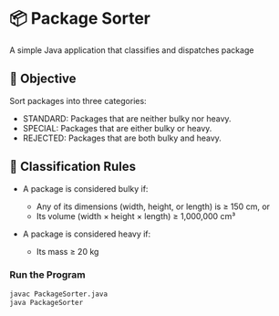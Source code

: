 # 📦 Package Sorter

A simple Java application that classifies and dispatches package

## 🚀 Objective

Sort packages into three categories:

- STANDARD: Packages that are neither bulky nor heavy.
- SPECIAL: Packages that are either bulky or heavy.
- REJECTED: Packages that are both bulky and heavy.

## 📐 Classification Rules

- A package is considered bulky if:
  - Any of its dimensions (width, height, or length) is ≥ 150 cm, or
  - Its volume (width × height × length) ≥ 1,000,000 cm³

- A package is considered heavy if:
  - Its mass ≥ 20 kg


### Run the Program

```bash
javac PackageSorter.java
java PackageSorter
